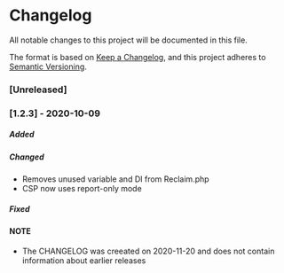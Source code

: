 # Changelog
All notable changes to this project will be documented in this file.

The format is based on [Keep a Changelog](https://keepachangelog.com/en/1.0.0/),
and this project adheres to [Semantic Versioning](https://semver.org/spec/v2.0.0.html).

### [Unreleased]


### [1.2.3] - 2020-10-09
##### Added

##### Changed
- Removes unused variable and DI from Reclaim.php
- CSP now uses report-only mode

##### Fixed


  
#### NOTE
- The CHANGELOG was creeated on 2020-11-20 and does not contain information about earlier releases